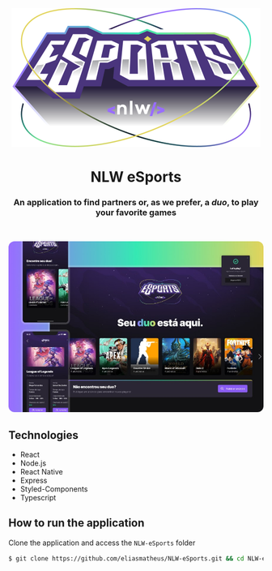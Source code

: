 <p align="center">
  <img src="./public/logo.svg" alt="My Project GIF">
</p>

<h1 align="center">NLW eSports</h1>
<h3 align="center">An application to find partners or, as we prefer, a <i>duo</i>, to play your favorite games</h3>

<br />

<p align="center">
  <img src="./public/screen.jpeg" alt="My Project GIF" style="border-radius: 12px;">
</p>

## Technologies

- React
- Node.js
- React Native
- Express
- Styled-Components
- Typescript

## How to run the application

Clone the application and access the `NLW-eSports` folder

```bash
$ git clone https://github.com/eliasmatheus/NLW-eSports.git && cd NLW-eSports
```
